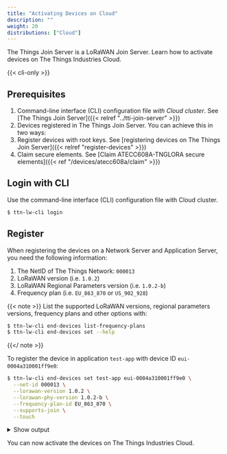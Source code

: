 ```yaml
---
title: "Activating Devices on Cloud"
description: ""
weight: 20
distributions: ["Cloud"]
---
```


The Things Join Server is a LoRaWAN Join Server. Learn how to activate devices on The Things Industries Cloud.

<!--more-->

{{< cli-only >}}

## Prerequisites

1. Command-line interface (CLI) configuration file *with Cloud cluster*. See [The Things Join Server]({{< relref "../tti-join-server" >}})
2. Devices registered in The Things Join Server. You can achieve this in two ways:
  1. Register devices with root keys. See [registering devices on The Things Join Server]({{< relref "register-devices" >}})
  2. Claim secure elements. See [Claim ATECC608A-TNGLORA secure elements]({{< ref "/devices/atecc608a/claim" >}})

## Login with CLI

Use the command-line interface (CLI) configuration file with Cloud cluster. 

```bash
$ ttn-lw-cli login
```

## Register

When registering the devices on a Network Server and Application Server, you need the following information:

1. The NetID of The Things Network: `000013`
2. LoRaWAN version (i.e. `1.0.2`)
3. LoRaWAN Regional Parameters version (i.e. `1.0.2-b`)
4. Frequency plan (i.e. `EU_863_870` or `US_902_928`)
   
{{< note >}} List the supported LoRaWAN versions, regional parameters versions, frequency plans and other options with:
```bash
$ ttn-lw-cli end-devices list-frequency-plans
$ ttn-lw-cli end-devices set --help
```
{{</ note >}}

To register the device in application `test-app` with device ID `eui-0004a310001ff9e0`:

```bash
$ ttn-lw-cli end-devices set test-app eui-0004a310001ff9e0 \
  --net-id 000013 \
  --lorawan-version 1.0.2 \
  --lorawan-phy-version 1.0.2-b \
  --frequency-plan-id EU_863_870 \
  --supports-join \
  --touch
```

<details>
<summary>Show output</summary>

```json
{
  "ids": {
    "device_id": "eui-0004a310001ff9e0",
    "application_ids": {
      "application_id": "test-app"
    },
    "dev_eui": "0004A310001FF9E0",
    "join_eui": "70B3D57ED0000000"
  },
  "created_at": "2019-12-06T17:19:47.330Z",
  "updated_at": "2019-12-09T13:01:30.207753911Z",
  "network_server_address": "tti.eu1.cloud.thethings.industries",
  "join_server_address": "tti.join.cloud.thethings.industries",
  "lorawan_version": "1.0.2",
  "lorawan_phy_version": "1.0.2-b",
  "frequency_plan_id": "EU_863_870",
  "supports_join": true,
  "net_id": "000013"
}
```

</details>

You can now activate the devices on The Things Industries Cloud.

